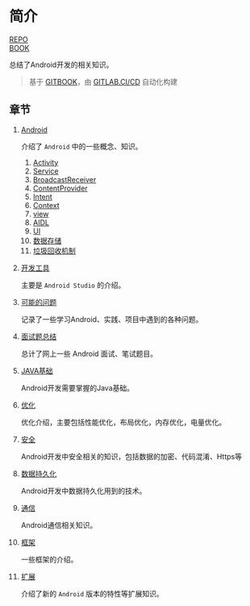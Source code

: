 # 简介

[REPO](https://gitlab.com/xiaofeiT/android-knowledge-summary)  
[BOOK](https://xiaofeit.gitlab.io/android-knowledge-summary)

总结了Android开发的相关知识。

> 基于 [GITBOOK](https://www.gitbook.com/)，由 [GITLAB.CI/CD](https://gitlab.com/help/ci/yaml/README) 自动化构建

## 章节

1. [Android](./Android.md)  

    介绍了 `Android` 中的一些概念、知识。

    1. [Activity](./Android/activity.md)
    1. [Service](./Android/service.md)
    1. [BroadcastReceiver](./Android/broadcast.md)
    1. [ContentProvider](./Android/ContentProvider.md)
    1. [Intent](./Android/intent.md)
    1. [Context](./Android/context.md)
    1. [view](./Android/view.md)
    1. [AIDL](./Android/AIDL.md)
    1. [UI](./Android/UI.md)
    1. [数据存储](./Android/数据存储.md)
    1. [垃圾回收机制](./Android/垃圾回收机制.md)

1. [开发工具](./AndroidStudio.md)  

    主要是 `Android Studio` 的介绍。

1. [可能的问题](./problems.md)  

    记录了一些学习Android、实践、项目中遇到的各种问题。

1. [面试题总结](./questions.md)

    总计了网上一些 Android 面试、笔试题目。

1. [JAVA基础](./java基础.md)

    Android开发需要掌握的Java基础。

1. [优化](./优化.md)

    优化介绍，主要包括性能优化，布局优化，内存优化，电量优化。

1. [安全](./安全.md)

    Android开发中安全相关的知识，包括数据的加密、代码混淆、Https等

1. [数据持久化](./数据持久化.md)

    Android开发中数据持久化用到的技术。

1. [通信](./通信.md)

    Android通信相关知识。

1. [框架](./框架.md)

    一些框架的介绍。

1. [扩展](./扩展.md)

    介绍了新的 `Android` 版本的特性等扩展知识。